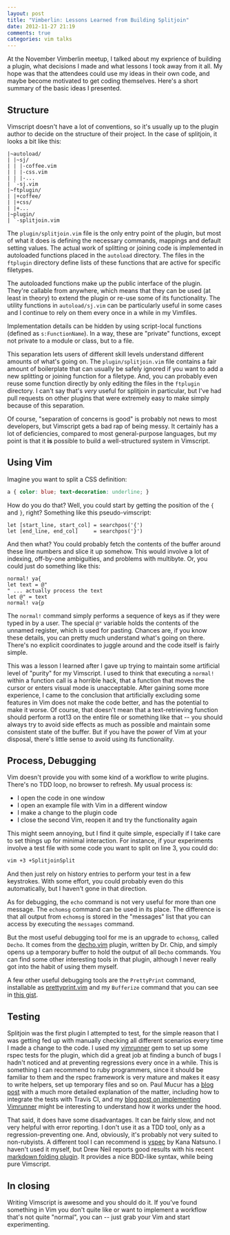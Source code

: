 ```yaml
---
layout: post
title: "Vimberlin: Lessons Learned from Building Splitjoin"
date: 2012-11-27 21:19
comments: true
categories: vim talks
---
```


At the November Vimberlin meetup, I talked about my exprience of building a
plugin, what decisions I made and what lessons I took away from it all. My hope
was that the attendees could use my ideas in their own code, and maybe become
motivated to get coding themselves. Here's a short summary of the basic ideas I
presented.

<!-- more -->

## Structure

Vimscript doesn't have a lot of conventions, so it's usually up to the plugin
author to decide on the structure of their project. In the case of splitjoin,
it looks a bit like this:

```
|~autoload/
| |~sj/
| | |-coffee.vim
| | |-css.vim
| | |-...
| `-sj.vim
|~ftplugin/
| |+coffee/
| |+css/
| |+...
|~plugin/
| `-splitjoin.vim
```

The `plugin/splitjoin.vim` file is the only entry point of the plugin, but most
of what it does is defining the necessary commands, mappings and default
setting values. The actual work of splitting or joining code is implemented in
autoloaded functions placed in the `autoload` directory. The files in the
`ftplugin` directory define lists of these functions that are active for
specific filetypes.

The autoloaded functions make up the public interface of the plugin. They're
callable from anywhere, which means that they can be used (at least in theory)
to extend the plugin or re-use some of its functionality. The utility functions
in `autoload/sj.vim` can be particularly useful in some cases and I continue to
rely on them every once in a while in my Vimfiles.

Implementation details can be hidden by using script-local functions (defined
as `s:FunctionName`). In a way, these are "private" functions, except not
private to a module or class, but to a file.

This separation lets users of different skill levels understand different
amounts of what's going on. The `plugin/splitjoin.vim` file contains a fair
amount of boilerplate that can usually be safely ignored if you want to add a
new splitting or joining function for a filetype. And, you can probably even
reuse some function directly by only editing the files in the `ftplugin`
directory. I can't say that's *very* useful for splitjoin in particular, but
I've had pull requests on other plugins that were extremely easy to make simply
because of this separation.

Of course, "separation of concerns is good" is probably not news to most
developers, but Vimscript gets a bad rap of being messy. It certainly has a lot
of deficiencies, compared to most general-purpose languages, but my point is
that it **is** possible to build a well-structured system in Vimscript.

## Using Vim

Imagine you want to split a CSS definition:

``` css
a { color: blue; text-decoration: underline; }
```

How do you do that? Well, you could start by getting the position of the `{`
and `}`, right? Something like this pseudo-vimscript:

``` vim
let [start_line, start_col] = searchpos('{')
let [end_line, end_col]     = searchpos('}')
```

And then what? You could probably fetch the contents of the buffer around these
line numbers and slice it up somehow. This would involve a lot of indexing,
off-by-one ambiguities, and problems with multibyte. Or, you could just do
something like this:

``` vim
normal! ya{
let text = @"
" ... actually process the text
let @" = text
normal! va{p
```

The `normal!` command simply performs a sequence of keys as if they were typed
in by a user. The special `@"` variable holds the contents of the unnamed
register, which is used for pasting. Chances are, if you know these details,
you can pretty much understand what's going on there. There's no explicit
coordinates to juggle around and the code itself is fairly simple.

This was a lesson I learned after I gave up trying to maintain some artificial
level of "purity" for my Vimscript. I used to think that executing a `normal!`
within a function call is a horrible hack, that a function that moves the
cursor or enters visual mode is unacceptable. After gaining some more
experience, I came to the conclusion that artificially excluding some features
in Vim does not make the code better, and has the potential to make it worse.
Of course, that doesn't mean that a text-retrieving function should perform a
rot13 on the entire file or something like that -- you should always try to
avoid side effects as much as possible and maintain some consistent state of
the buffer. But if you have the power of Vim at your disposal, there's little
sense to avoid using its functionality.

## Process, Debugging

Vim doesn't provide you with some kind of a workflow to write plugins. There's
no TDD loop, no browser to refresh. My usual process is:

- I open the code in one window
- I open an example file with Vim in a different window
- I make a change to the plugin code
- I close the second Vim, reopen it and try the functionality again

This might seem annoying, but I find it quite simple, especially if I take care
to set things up for minimal interaction. For instance, if your experiments
involve a test file with some code you want to split on line 3, you could do:

``` bash
vim +3 +SplitjoinSplit
```

And then just rely on history entries to perform your test in a few keystrokes.
With some effort, you could probably even do this automatically, but I haven't
gone in that direction.

As for debugging, the `echo` command is not very useful for more than one
message. The `echomsg` command can be used in its place. The difference is that
all output from `echomsg` is stored in the "messages" list that you can access
by executing the `messages` command.

But the most useful debugging tool for me is an upgrade to `echomsg`, called
`Decho`. It comes from the
[decho.vim](http://www.vim.org/scripts/script.php?script_id=120) plugin,
written by Dr. Chip, and simply opens up a temporary buffer to hold the output
of all `Decho` commands. You can find some other interesting tools in that
plugin, although I never really got into the habit of using them myself.

A few other useful debugging tools are the `PrettyPrint` command, installable
as [prettyprint.vim](http://www.vim.org/scripts/script.php?script_id=2860) and
my `Bufferize` command that you can see in
[this gist](https://gist.github.com/1102968).

## Testing

Splitjoin was the first plugin I attempted to test, for the simple reason that
I was getting fed up with manually checking all different scenarios every time
I made a change to the code. I used my
[vimrunner](https://github.com/AndrewRadev/vimrunner) gem to set up some rspec
tests for the plugin, which did a great job at finding a bunch of bugs I hadn't
noticed and at preventing regressions every once in a while. This is something
I can recommend to ruby programmers, since it should be familiar to them and
the rspec framework is very mature and makes it easy to write helpers, set up
temporary files and so on. Paul Mucur has a
[blog post](http://mudge.name/2012/04/18/testing-vim-plugins-on-travis-ci-with-rspec-and-vimrunner.html)
with a much more detailed explanation of the matter, including how to integrate
the tests with Travis CI, and my
[blog post on implementing Vimrunner](http://andrewradev.com/2011/11/15/driving-vim-with-ruby-and-cucumber/)
might be interesting to understand how it works under the hood.

That said, it does have some disadvantages. It can be fairly slow, and not very
helpful with error reporting. I don't use it as a TDD tool, only as a
regression-preventing one. And, obviously, it's probably not very suited to
non-rubyists. A different tool I can recommend is
[vspec](https://github.com/kana/vim-vspec) by Kana Natsuno. I haven't
used it myself, but Drew Neil reports good results with his recent
[markdown folding plugin](https://github.com/nelstrom/vim-markdown-folding).
It provides a nice BDD-like syntax, while being pure Vimscript.

## In closing

Writing Vimscript is awesome and you should do it. If you've found something in
Vim you don't quite like or want to implement a workflow that's not quite
"normal", you can -- just grab your Vim and start experimenting.
